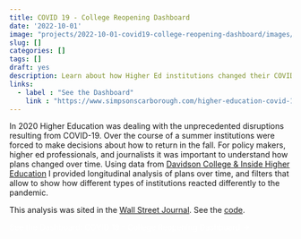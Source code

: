 ```yaml
---
title: COVID 19 - College Reopening Dashboard
date: '2022-10-01'
image: "projects/2022-10-01-covid19-college-reopening-dashboard/images/Screenshot 2022-10-01 225038.png"
slug: []
categories: []
tags: []
draft: yes
description: Learn about how Higher Ed institutions changed their COVID 19 plans to adjust to changing conditions.
links:
  - label : "See the Dashboard"
    link : "https://www.simpsonscarborough.com/higher-education-covid-19-opening-plans"
---
```

In 2020 Higher Education was dealing with the unprecedented disruptions resulting from COVID-19. Over the course of a summer institutions were forced to make decisions about how to return in the fall. For policy makers, higher ed professionals, and journalists it was important to understand how plans changed over time. Using data from [Davidson College & Inside Higher Education](https://www.chronicle.com/article/Here-s-a-List-of-Colleges-/248626?cid=wcontentgrid_hp_1b) I provided longitudinal analysis of plans over time, and filters that allow to show how different types of institutions reacted differently to the pandemic.

This analysis was sited in the [Wall Street Journal]("https://www.wsj.com/articles/covid-college-fall-semester-online-lockdown-reopen-harvard-michigan-berkeley-11595949067?mod=e2li"). See the [code]("https://github.com/simpscar/public_analysis").


<a style = "color:white; text-decoration:none;" href="https://www.simpsonscarborough.com/higher-education-covid-19-opening-plans">See the Dashboard: COVID 19 - College Reopening Dashboard →</a>